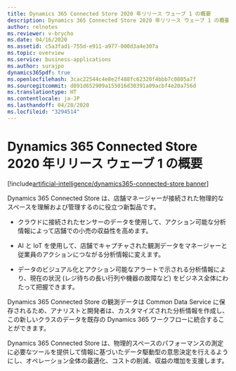 ```yaml
---
title: Dynamics 365 Connected Store 2020 年リリース ウェーブ 1 の概要
description: Dynamics 365 Connected Store 2020 年リリース ウェーブ 1 の概要
author: relnotes
ms.reviewer: v-brycho
ms.date: 04/16/2020
ms.assetid: c5a3fad1-755d-e911-a977-000d3a4e307a
ms.topic: overview
ms.service: business-applications
ms.author: surajpo
dynamics365pdf: true
ms.openlocfilehash: 3cac22544c4e8e2f488fc62320f4bbb7c0805a7f
ms.sourcegitcommit: d891d652909a155016d30391a09acbf4e20a756d
ms.translationtype: HT
ms.contentlocale: ja-JP
ms.lasthandoff: 04/28/2020
ms.locfileid: "3294514"
---
```

# <a name="overview-of-dynamics-365-connected-store-2020-release-wave-1"></a>Dynamics 365 Connected Store 2020 年リリース ウェーブ 1 の概要
[!include[artificial-intelligence/dynamics365-connected-store banner](../includes/artificial-intelligence/dynamics365-connected-store.md)]

<!--overview start-->
Dynamics 365 Connected Store は、店舗マネージャーが接続された物理的なスペースを理解および管理するのに役立つ新製品です。 

- クラウドに接続されたセンサーのデータを使用して、アクション可能な分析情報によって店舗での小売の収益性を高めます。 

- AI と IoT を使用して、店舗でキャプチャされた観測データをマネージャーと従業員のアクションにつながる分析情報に変えます。 

- データのビジュアル化とアクション可能なアラートで示される分析情報により、現在の状況 (レジ待ちの長い行列や機器の故障など) をビジネス全体にわたって把握できます。

Dynamics 365 Connected Store の観測データは Common Data Service に保存されるため、アナリストと開発者は、カスタマイズされた分析情報を作成し、この新しいクラスのデータを既存の Dynamics 365 ワークフローに統合することができます。  

Dynamics 365 Connected Store は、物理的スペースのパフォーマンスの測定に必要なツールを提供して情報に基づいたデータ駆動型の意思決定を行えるようにし、オペレーション全体の最適化、コストの削減、収益の増加を支援します。
<!--overview end-->